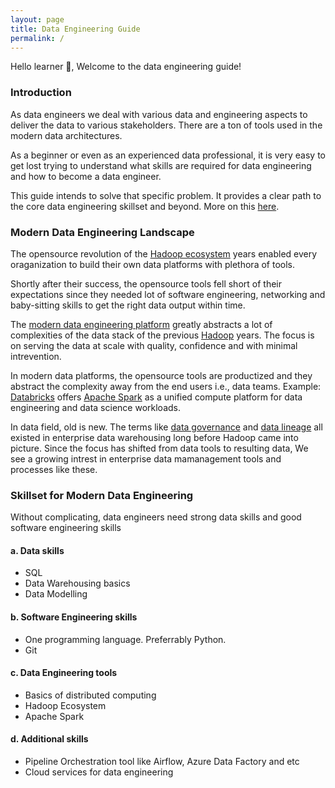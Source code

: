 ```yaml
---
layout: page
title: Data Engineering Guide
permalink: /
---
```


Hello learner 👋, Welcome to the data engineering guide!

### Introduction

As data engineers we deal with various data and engineering aspects to deliver the data to various stakeholders. There are a ton of tools used in the modern data architectures.

As a beginner or even as an experienced data professional, it is very easy to get lost trying to understand what skills are required for data engineering and how to become a data engineer.

This guide intends to solve that specific problem. It provides a clear path to the core data engineering skillset and beyond. More on this [here](https://www.learndataengineering.guide/faqs/).

### Modern Data Engineering Landscape

The opensource revolution of the [Hadoop ecosystem](https://www.geeksforgeeks.org/hadoop-ecosystem/) years enabled every oraganization to build their own data platforms with plethora of tools.

Shortly after their success, the opensource tools fell short of their expectations since they needed lot of software engineering, networking and baby-sitting skills to get the right data output within time.

The [modern data engineering platform](https://towardsdatascience.com/the-building-blocks-of-a-modern-data-platform-92e46061165) greatly abstracts a lot of complexities of the data stack of the previous [Hadoop](https://www.javatpoint.com/what-is-hadoop) years. The focus is on serving the data at scale with quality, confidence and with minimal intrevention.

In modern data platforms, the opensource tools are productized and they abstract the complexity away from the end users i.e., data teams. Example: [Databricks](https://www.databricks.com/) offers [Apache Spark](https://spark.apache.org/) as a unified compute platform for data engineering and data science workloads.

In data field, old is new. The terms like [data governance](https://www.ibm.com/in-en/topics/data-governance) and [data lineage](https://www.ibm.com/in-en/topics/data-lineage#:~:text=Data%20lineage%20is%20the%20process,destination%20within%20the%20data%20pipeline.) all existed in enterprise data warehousing long before Hadoop came into picture. Since the focus has shifted from data tools to resulting data, We see a growing intrest in enterprise data mamanagement tools and processes like these.

### Skillset for Modern Data Engineering

Without complicating, data engineers need strong data skills and good software engineering skills

#### a. Data skills

- SQL
- Data Warehousing basics
- Data Modelling

#### b. Software Engineering skills

- One programming language. Preferrably Python.
- Git

#### c. Data Engineering tools

- Basics of distributed computing
- Hadoop Ecosystem
- Apache Spark

#### d. Additional skills

- Pipeline Orchestration tool like Airflow, Azure Data Factory and etc
- Cloud services for data engineering
